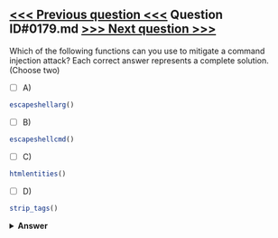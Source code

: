 [<<< Previous question <<<](0178.md)   Question ID#0179.md   [>>> Next question >>>](0180.md)
---

Which of the following functions can you use to mitigate a command injection attack? Each correct answer represents a complete solution. (Choose two)

- [ ] A)
```php
escapeshellarg()
```

- [ ] B)
```php
escapeshellcmd()
```

- [ ] C)
```php
htmlentities()
```

- [ ] D)
```php
strip_tags()
```


<details><summary><b>Answer</b></summary>
<p>
  Answer: <strong>A, B</strong>
</p>
</details>
